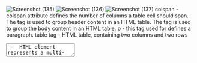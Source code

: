 ![Screenshot (135)](https://github.com/shweta-sharma-1009/table-/assets/128416925/9a9070ac-d1b1-426e-a53d-06f187c71d4e)
![Screenshot (136)](https://github.com/shweta-sharma-1009/table-/assets/128416925/b3f4c801-cd8d-4f94-b52e-2765ea8340a7)
![Screenshot (137)](https://github.com/shweta-sharma-1009/table-/assets/128416925/12e08bfe-5c74-4163-b6b0-65197357b517)
colspan - colspan attribute defines the number of columns a table cell should span.
The <thead> tag is used to group header content in an HTML table.
The <tbody> tag is used to group the body content in an HTML table.
p - this tag used for defines a paragraph.
table tag - HTML table, containing two columns and two rows
<textarea> -  HTML element represents a multi-line plain-text editing control, useful when you want to allow users to enter a sizeable amount of free-form text, for example a comment on a review or feedback form.
br - Used The <br> tag, which is helpful to inserts a single line break.
HTML tables tag - allow to arrange data into rows and columns.
The text in <th> elements are bold and centered by default. 
The <td> tag defines a standard data cell in an HTML table.
The <tr> tag defines a row in an HTML table.
iframe tag - Used iframe tag to display a web page within a web page.
HTML <a> href Attribute Definition and Usage. The href attribute specifies the URL of the page the link goes to. If the href attribute is not... Browser Support. Syntax. Attribute Values. The URL of the link.link.
